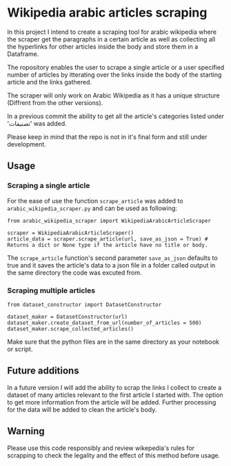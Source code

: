 # Wikipedia arabic articles scraping

In this project I intend to create a scraping tool for arabic wikipedia where the scraper get the paragraphs in a certain article as well as collecting all the hyperlinks for other articles inside the body and store them in a Dataframe.

The ropository enables the user to scrape a single article or a user specified number of articles by itterating over the links inside the body of the starting article and the links gathered.

The scraper will only work on Arabic Wikipedia as it has a unique structure (Diffrent from the other versions).

In a previous commit the ability to get all the article's categories listed under 'تصنيفات' was added.

Please keep in mind that the repo is not in it's final form and still under development.

## Usage
### Scraping a single article
For the ease of use the function `scrape_article` was added to `arabic_wikipedia_scraper.py` and can be used as following:
```
from arabic_wikipedia_scraper import WikipediaArabicArticleScraper

scraper = WikipediaArabicArticleScraper()
article_data = scraper.scrape_article(url, save_as_json = True) # Returns a dict or None type if the article have no title or body.
```
The `scrape_article` function's second parameter `save_as_json` defaults to true and it saves the article's data to a json file in a folder called output in the same directory the code was excuted from.

### Scraping multiple articles

```
from dataset_constructor import DatasetConstructor

dataset_maker = DatasetConstructor(url)
dataset_maker.create_dataset_from_url(number_of_articles = 500)
dataset_maker.scrape_collected_articles()
```

Make sure that the python files are in the same directory as your notebook or script.

## Future additions
In a future version I will add the ability to scrap the links I collect to create a dataset of many articles relevant to the first article I started with.
The option to get more information from the article will be added.
Further processing for the data will be added to clean the article's body.

## Warning

Please use this code responsibly and review wikepedia's rules for scrapping to check the legality and the effect of this method before usage.